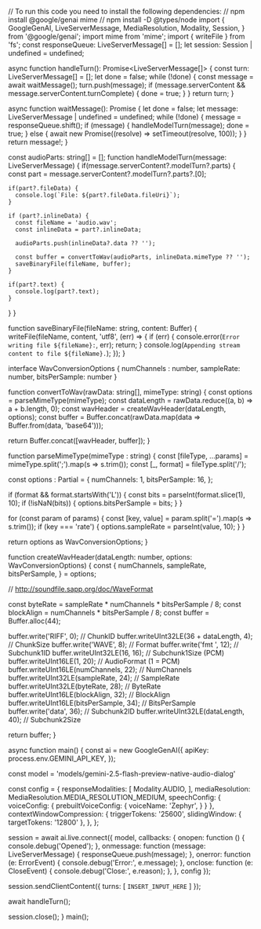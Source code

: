 // To run this code you need to install the following dependencies:
// npm install @google/genai mime
// npm install -D @types/node
import {
  GoogleGenAI,
  LiveServerMessage,
  MediaResolution,
  Modality,
  Session,
} from '@google/genai';
import mime from 'mime';
import { writeFile } from 'fs';
const responseQueue: LiveServerMessage[] = [];
let session: Session | undefined = undefined;

async function handleTurn(): Promise<LiveServerMessage[]> {
  const turn: LiveServerMessage[] = [];
  let done = false;
  while (!done) {
    const message = await waitMessage();
    turn.push(message);
    if (message.serverContent && message.serverContent.turnComplete) {
      done = true;
    }
  }
  return turn;
}

async function waitMessage(): Promise<LiveServerMessage> {
  let done = false;
  let message: LiveServerMessage | undefined = undefined;
  while (!done) {
    message = responseQueue.shift();
    if (message) {
      handleModelTurn(message);
      done = true;
    } else {
      await new Promise((resolve) => setTimeout(resolve, 100));
    }
  }
  return message!;
}

const audioParts: string[] = [];
function handleModelTurn(message: LiveServerMessage) {
  if(message.serverContent?.modelTurn?.parts) {
    const part = message.serverContent?.modelTurn?.parts?.[0];

    if(part?.fileData) {
      console.log(`File: ${part?.fileData.fileUri}`);
    }

    if (part?.inlineData) {
      const fileName = 'audio.wav';
      const inlineData = part?.inlineData;

      audioParts.push(inlineData?.data ?? '');

      const buffer = convertToWav(audioParts, inlineData.mimeType ?? '');
      saveBinaryFile(fileName, buffer);
    }

    if(part?.text) {
      console.log(part?.text);
    }
  }
}

function saveBinaryFile(fileName: string, content: Buffer) {
  writeFile(fileName, content, 'utf8', (err) => {
    if (err) {
      console.error(`Error writing file ${fileName}:`, err);
      return;
    }
    console.log(`Appending stream content to file ${fileName}.`);
  });
}

interface WavConversionOptions {
  numChannels : number,
  sampleRate: number,
  bitsPerSample: number
}

function convertToWav(rawData: string[], mimeType: string) {
  const options = parseMimeType(mimeType);
  const dataLength = rawData.reduce((a, b) => a + b.length, 0);
  const wavHeader = createWavHeader(dataLength, options);
  const buffer = Buffer.concat(rawData.map(data => Buffer.from(data, 'base64')));

  return Buffer.concat([wavHeader, buffer]);
}

function parseMimeType(mimeType : string) {
  const [fileType, ...params] = mimeType.split(';').map(s => s.trim());
  const [_, format] = fileType.split('/');

  const options : Partial<WavConversionOptions> = {
    numChannels: 1,
    bitsPerSample: 16,
  };

  if (format && format.startsWith('L')) {
    const bits = parseInt(format.slice(1), 10);
    if (!isNaN(bits)) {
      options.bitsPerSample = bits;
    }
  }

  for (const param of params) {
    const [key, value] = param.split('=').map(s => s.trim());
    if (key === 'rate') {
      options.sampleRate = parseInt(value, 10);
    }
  }

  return options as WavConversionOptions;
}

function createWavHeader(dataLength: number, options: WavConversionOptions) {
  const {
    numChannels,
    sampleRate,
    bitsPerSample,
  } = options;

  // http://soundfile.sapp.org/doc/WaveFormat

  const byteRate = sampleRate * numChannels * bitsPerSample / 8;
  const blockAlign = numChannels * bitsPerSample / 8;
  const buffer = Buffer.alloc(44);

  buffer.write('RIFF', 0);                      // ChunkID
  buffer.writeUInt32LE(36 + dataLength, 4);     // ChunkSize
  buffer.write('WAVE', 8);                      // Format
  buffer.write('fmt ', 12);                     // Subchunk1ID
  buffer.writeUInt32LE(16, 16);                 // Subchunk1Size (PCM)
  buffer.writeUInt16LE(1, 20);                  // AudioFormat (1 = PCM)
  buffer.writeUInt16LE(numChannels, 22);        // NumChannels
  buffer.writeUInt32LE(sampleRate, 24);         // SampleRate
  buffer.writeUInt32LE(byteRate, 28);           // ByteRate
  buffer.writeUInt16LE(blockAlign, 32);         // BlockAlign
  buffer.writeUInt16LE(bitsPerSample, 34);      // BitsPerSample
  buffer.write('data', 36);                     // Subchunk2ID
  buffer.writeUInt32LE(dataLength, 40);         // Subchunk2Size

  return buffer;
}

async function main() {
  const ai = new GoogleGenAI({
    apiKey: process.env.GEMINI_API_KEY,
  });

  const model = 'models/gemini-2.5-flash-preview-native-audio-dialog'

  const config = {
    responseModalities: [
        Modality.AUDIO,
    ],
    mediaResolution: MediaResolution.MEDIA_RESOLUTION_MEDIUM,
    speechConfig: {
      voiceConfig: {
        prebuiltVoiceConfig: {
          voiceName: 'Zephyr',
        }
      }
    },
    contextWindowCompression: {
        triggerTokens: '25600',
        slidingWindow: { targetTokens: '12800' },
    },
  };

  session = await ai.live.connect({
    model,
    callbacks: {
      onopen: function () {
        console.debug('Opened');
      },
      onmessage: function (message: LiveServerMessage) {
        responseQueue.push(message);
      },
      onerror: function (e: ErrorEvent) {
        console.debug('Error:', e.message);
      },
      onclose: function (e: CloseEvent) {
        console.debug('Close:', e.reason);
      },
    },
    config
  });

  session.sendClientContent({
    turns: [
      `INSERT_INPUT_HERE`
    ]
  });

  await handleTurn();

  session.close();
}
main();

